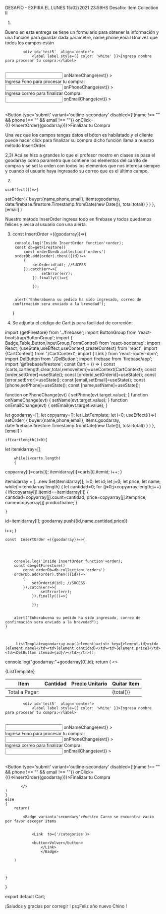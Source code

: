 DESAFÍO - EXPIRA EL LUNES 15/02/2021 23:59HS
Desafío: Item Collection II




1)


Bueno en esta entrega se tiene un formulario para obtener la información y una función para guardar dada parametro, name,phone,email
Una vez que todos los campos están 




            <div id='test5'  align='center'>
                <label label style={{ color: 'white' }}>Ingresa nombre para procesar tu compra:</label>
  <br />
      <input type = 'text' name = 'name'    onChange={evt => onNameChange(evt)} ></input>
  <br />
      <label label style={{ color: 'white' }}>Ingresa Fono para procesar tu compra:</label>
  <br />
      <input type = 'text' name = 'phone'    onChange={evt => onPhoneChange(evt)} ></input>
  <br />
      <label label style={{ color: 'white' }}>Ingresa correo para finalizar Compra:</label>
  <br />
                    <input type = 'text' name = 'email'    onChange={evt => onEmailChange(evt)} ></input>
  <br />
  <br />

  <Button type='submit' variant='outline-secondary'    disabled={!(name !== "" && phone !== "" && email !== "")}  onClick={()=>InsertOrder({goodarray})}>Finalizar tu Compra</Button>
      </div>


Una vez que los campos tengas datos el bóton es habilatado y el cliente puede hacer click para finalizar su compra dicho función llama a nuestro método InsertOrder.


2,3) 
Acá se hizo a grandes lo que el profesor mostro en clases se pasa el goodarray como parametro que contiene los elementos del carrito de compra y se 
set la orden con todos los elementos que nos interesa siempre y cuando el usuario haya ingresado su correo que es el último campo.

2)



    useEffect(()=>{
setOrder(
    {
        buyer:{name,phone,email},
        items:goodarray,
        date:firebase.firestore.Timestamp.fromDate(new Date()),
total:total()
    }
)
    },[email] )


Nuestro método InserOrder ingresa todo en firebase y todos quedamos felices y avisa al usuario con una alerta.

3)
    const  InsertOrder =({goodarray})=>{




        console.log('Inside InsertOrder function'+order);
        const db=getFirestore()
            const orderDb=db.collection('orders')
        orderDb.add(order).then(({id})=>
            {
                setOrderid(id); //SUCESS
            }).catch(err=>{
                    setError(err);
                }).finally(()=>{

                });


        alert("Enhorabuena su pedido ha sido ingresado, correo de confirmación sera enviado a la brevedad");
    }





4) Se adjunta el código de Cart.js para facilidad de correción:





import {getFirestore} from '../firebase';
import ButtonGroup from 'react-bootstrap/ButtonGroup';
import { Badge,Table,Button,InputGroup,FormControl} from 'react-bootstrap';
import React, {useState,useEffect,useContext,createContext} from 'react';
import {CartContext} from './CartContext';
import { Link } from 'react-router-dom';
import DelButton from './DelButton';
import firebase from 'firebase/app';
import '@firebase/firestore';
const Cart = () => {
    const {carts,cartlength,clear,total,removeitem}=useContext(CartContext);
    const [order,setOrder]=useState();
    const [orderid,setOrderid]=useState();
    const [error,setError]=useState();
    const [email,setEmail]=useState();
    const [phone,setPhone]=useState();
    const [name,setName]=useState();



 function onPhoneChange(evt) {
    setPhone(evt.target.value);
  }
 function onNameChange(evt) {
    setName(evt.target.value);
  }
 function onEmailChange(evt) {
    setEmail(evt.target.value);
  }





let goodarray=[];
let copyarray=[];
let ListTemplate;
let i=0;
    useEffect(()=>{
setOrder(
    {
        buyer:{name,phone,email},
        items:goodarray,
        date:firebase.firestore.Timestamp.fromDate(new Date()),
total:total()
    }
)
    },[email] )

    if(cartlength()>0){
let itemidarray=[];

        while(i<carts.length)
        {
copyarray[i]=carts[i];
itemidarray[i]=carts[i].itemid;
i++;
        }


itemidarray = [...new Set(itemidarray)];
        i=0;
        let id;
        let j=0;
        let price;
        let name;
while(i<itemidarray.length)
{
   let  cantidad=0;
    for (j=0;j<copyarray.length;j++)
    {
  if(copyarray[j].itemid==itemidarray[i])
        {
cantidad=copyarray[j].count+cantidad;
price=copyarray[j].itemprice;
name=copyarray[j].productname;
        }

    }

id=itemidarray[i];
goodarray.push({id,name,cantidad,price})

i++;
}






    const  InsertOrder =({goodarray})=>{




        console.log('Inside InsertOrder function'+order);
        const db=getFirestore()
            const orderDb=db.collection('orders')
        orderDb.add(order).then(({id})=>
            {
                setOrderid(id); //SUCESS
            }).catch(err=>{
                    setError(err);
                }).finally(()=>{

                });


        alert("Enhorabuena su pedido ha sido ingresado, correo de confirmación sera enviado a la brevedad");
    }



         ListTemplate=goodarray.map((element)=>(<tr key={element.id}><td>{element.name}</td><td>{element.cantidad}</td><td>{element.price}</td><td><DelButton itemid={id}/></td></tr>));

console.log("goodarray:"+goodarray[0].id);
        return (
        <>
       <Table striped bordered hover variant='dark'>
  <thead>
    <tr>
      <th>Item</th>
      <th>Cantidad</th>
      <th>Precio Unitario</th>
      <th>Quitar Item</th>
    </tr>
  </thead>
  <tbody>
      {ListTemplate}
        <tr>
      <td>Total a Pagar:</td>
      <td colSpan='1'></td>
      <td colSpan='1'></td>
    <td>{total()}</td>
    </tr>
  </tbody>
            </Table>








            <div id='test5'  align='center'>
                <label label style={{ color: 'white' }}>Ingresa nombre para procesar tu compra:</label>
  <br />
      <input type = 'text' name = 'name'    onChange={evt => onNameChange(evt)} ></input>
  <br />
      <label label style={{ color: 'white' }}>Ingresa Fono para procesar tu compra:</label>
  <br />
      <input type = 'text' name = 'phone'    onChange={evt => onPhoneChange(evt)} ></input>
  <br />
      <label label style={{ color: 'white' }}>Ingresa correo para finalizar Compra:</label>
  <br />
                    <input type = 'text' name = 'email'    onChange={evt => onEmailChange(evt)} ></input>
  <br />
  <br />

  <Button type='submit' variant='outline-secondary'    disabled={!(name !== "" && phone !== "" && email !== "")}  onClick={()=>InsertOrder({goodarray})}>Finalizar tu Compra</Button>
      </div>





           </>
    )
    }
    else
    {
        return(

            <Badge variant='secondary'>Vuestro Carro se encuentra vacio por favor escoger items


                <Link  to={'/categories'}>

                <button>Volver</button>
                    </Link>
                    </Badge>

        )



    }


}


export default Cart;




¡Saludos y gracias por corregir !
ps:¡Feliz año nuevo Chino !
